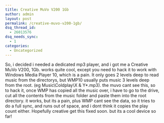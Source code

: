 ```yaml
---
title: Creative MuVo V200 1Gb
author: admin
layout: post
permalink: /creative-muvo-v200-1gb/
dsq_thread_id:
  - 26013576
dsq_needs_sync:
  - 1
categories:
  - Uncategorized
---
```

So, i decided i needed a dedicated mp3 player, and i got me a Creative MuVo V200, 1Gb. works quite cool, except you need to hack it to work with Windows Media Player 10, which is a pain. It only goes 2 levels deep to read music from the directorys, but WMP10 usually puts music 3 levels deep from the root. (eg Music\Coldplay\X & Y\*.mp3). the muvo cant see this, so to hack it, once WMP has copied all the music over, i have to go to the drive, cut all the contents from the music folder and paste them into the root directory. it works, but its a pain, plus WMP cant see the data, so it tries to do a full sync, and runs out of space, and i dont think it copies the play count either. Hopefully creative get this fixed soon. but its a cool device so far!